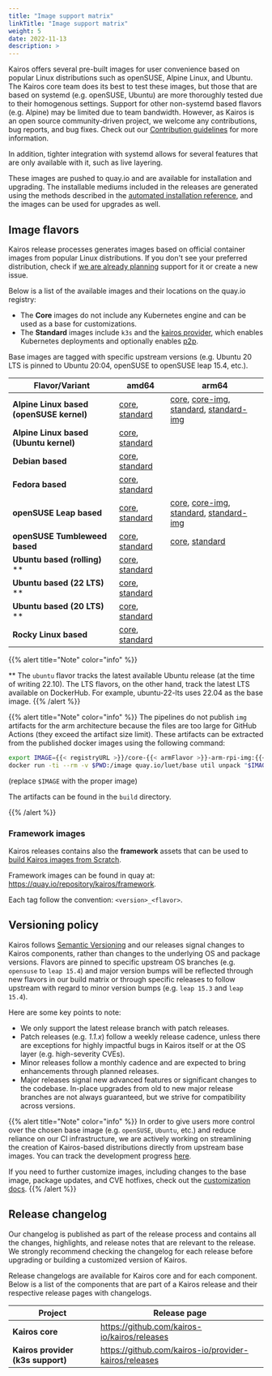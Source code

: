```yaml
---
title: "Image support matrix"
linkTitle: "Image support matrix"
weight: 5
date: 2022-11-13
description: >
---
```


Kairos offers several pre-built images for user convenience based on popular Linux distributions such as openSUSE, Alpine Linux, and Ubuntu. The Kairos core team does its best to test these images, but those that are based on systemd (e.g. openSUSE, Ubuntu) are more thoroughly tested due to their homogenous settings. Support for other non-systemd based flavors (e.g. Alpine) may be limited due to team bandwidth. However, as Kairos is an open source community-driven project, we welcome any contributions, bug reports, and bug fixes. Check out our [Contribution guidelines](https://github.com/kairos-io/kairos/contribute) for more information.

In addition, tighter integration with systemd allows for several features that are only available with it, such as live layering.

These images are pushed to quay.io and are available for installation and upgrading. The installable mediums included in the releases are generated using the methods described in the [automated installation reference](/docs/installation/automated/#iso-remastering), and the images can be used for upgrades as well.

## Image flavors

Kairos release processes generates images based on official container images from popular Linux distributions. If you don't see your preferred distribution, check if [we are already planning](https://github.com/kairos-io/kairos/issues?q=is%3Aopen+is%3Aissue+label%3Aarea%2Fflavor) support for it or create a new issue.

Below is a list of the available images and their locations on the quay.io registry:

- The **Core** images do not include any Kubernetes engine and can be used as a base for customizations.
- The **Standard** images include `k3s` and the [kairos provider](https://github.com/kairos-io/provider-kairos), which enables Kubernetes deployments and optionally enables [p2p](/docs/installation/p2p).

Base images are tagged with specific upstream versions (e.g. Ubuntu 20 LTS is pinned to Ubuntu 20:04, openSUSE to openSUSE leap 15.4, etc.).

| **Flavor/Variant**                       | amd64                                                              | arm64                                                                                                                                                      |
|------------------------------------------|--------------------------------------------------------------------|------------------------------------------------------------------------------------------------------------------------------------------------------------|
| **Alpine Linux based (openSUSE kernel)** | [core][c-alpine-opensuse-leap], [standard][k-alpine-opensuse-leap] | [core][c-alpine-arm-rpi], [core-img][c-alpine-arm-rpi-img], [standard][k-alpine-arm-rpi], [standard-img][k-alpine-arm-rpi-img]                             |
| **Alpine Linux based (Ubuntu kernel)**   | [core][c-alpine-ubuntu], [standard][k-alpine-ubuntu]               |                                                                                                                                                            |
| **Debian based**                         | [core][c-debian], [standard][k-debian]                             |                                                                                                                                                            |
| **Fedora based**                         | [core][c-fedora], [standard][k-fedora]                             |                                                                                                                                                            |
| **openSUSE Leap based**                  | [core][c-opensuse-leap], [standard][k-opensuse-leap]               | [core][c-opensuse-leap-arm-rpi], [core-img][c-opensuse-leap-arm-rpi-img], [standard][k-opensuse-leap-arm-rpi], [standard-img][k-opensuse-leap-arm-rpi-img] |
| **openSUSE Tumbleweed based**            | [core][c-opensuse-tumbleweed], [standard][k-opensuse-tumbleweed]   | [core][c-opensuse-tumbleweed-arm-rpi], [standard][k-opensuse-tumbleweed-arm-rpi]                                                                           |
| **Ubuntu based (rolling)** **            | [core][c-ubuntu], [standard][k-ubuntu]                             |                                                                                                                                                            |
| **Ubuntu based (22 LTS)** **             | [core][c-ubuntu-22-lts], [standard][k-ubuntu-22-lts]               |                                                                                                                                                            |
| **Ubuntu based (20 LTS)** **             | [core][c-ubuntu-20-lts], [standard][k-ubuntu-20-lts]               |                                                                                                                                                            |
| **Rocky Linux based**                    | [core][c-rockylinux], [standard][k-rockylinux]                     |                                                                                                                                                            |


[c-alpine-opensuse-leap]: https://quay.io/repository/kairos/core-alpine-opensuse-leap
[c-alpine-ubuntu]: https://quay.io/repository/kairos/core-alpine-ubuntu
[c-alpine-arm-rpi]: https://quay.io/repository/kairos/core-alpine-arm-rpi
[c-alpine-arm-rpi-img]: https://quay.io/repository/kairos/core-alpine-arm-rpi-img
[c-debian]: https://quay.io/repository/kairos/core-debian
[c-fedora]: https://quay.io/repository/kairos/core-fedora
[c-opensuse-leap]: https://quay.io/repository/kairos/core-opensuse-leap
[c-opensuse-leap-arm-rpi]: https://quay.io/repository/kairos/core-opensuse-leap-arm-rpi
[c-opensuse-leap-arm-rpi-img]: https://quay.io/repository/kairos/core-opensuse-leap-arm-rpi-img
[c-opensuse-tumbleweed]: https://quay.io/repository/kairos/core-opensuse-tumbleweed
[c-opensuse-tumbleweed-arm-rpi]: https://quay.io/repository/kairos/core-opensuse-tumbleweed-arm-rpi
[c-opensuse-tumbleweed-arm-rpi-img]: https://quay.io/repository/kairos/core-opensuse-tumbleweed-arm-rpi-img
[c-ubuntu]: https://quay.io/repository/kairos/core-ubuntu
[c-ubuntu-22-lts]: https://quay.io/repository/kairos/core-ubuntu-22-lts
[c-ubuntu-20-lts]: https://quay.io/repository/kairos/core-ubuntu-20-lts
[c-rockylinux]: https://quay.io/repository/kairos/core-rockylinux

[k-alpine-opensuse-leap]: https://quay.io/repository/kairos/kairos-alpine-opensuse-leap
[k-alpine-ubuntu]: https://quay.io/repository/kairos/kairos-alpine-ubuntu
[k-alpine-arm-rpi]: https://quay.io/repository/kairos/kairos-alpine-arm-rpi
[k-alpine-arm-rpi-img]: https://quay.io/repository/kairos/kairos-alpine-arm-rpi-img
[k-debian]: https://quay.io/repository/kairos/kairos-debian
[k-fedora]: https://quay.io/repository/kairos/kairos-fedora
[k-opensuse-leap]: https://quay.io/repository/kairos/kairos-opensuse-leap
[k-opensuse-leap-arm-rpi]: https://quay.io/repository/kairos/kairos-opensuse-leap-arm-rpi
[k-opensuse-leap-arm-rpi-img]: https://quay.io/repository/kairos/kairos-opensuse-leap-arm-rpi-img
[k-opensuse-tumbleweed]: https://quay.io/repository/kairos/kairos-opensuse-tumbleweed
[k-opensuse-tumbleweed-arm-rpi]: https://quay.io/repository/kairos/kairos-opensuse-tumbleweed-arm-rpi
[k-opensuse-tumbleweed-arm-rpi-img]: https://quay.io/repository/kairos/kairos-opensuse-tumbleweed-arm-rpi-img
[k-ubuntu]: https://quay.io/repository/kairos/kairos-ubuntu
[k-ubuntu-22-lts]: https://quay.io/repository/kairos/kairos-ubuntu-22-lts
[k-ubuntu-20-lts]: https://quay.io/repository/kairos/kairos-ubuntu-20-lts
[k-rockylinux]: https://quay.io/repository/kairos/kairos-rockylinux


{{% alert title="Note" color="info" %}}

** The `ubuntu` flavor tracks the latest available Ubuntu release (at the time of writing 22.10). The LTS flavors, on the other hand, track the latest LTS available on DockerHub. For example, ubuntu-22-lts uses 22.04 as the base image.
{{% /alert %}}

{{% alert title="Note" color="info" %}}
The pipelines do not publish `img` artifacts for the arm architecture because the files are too large for GitHub Actions (they exceed the artifact size limit). These artifacts can be extracted from the published docker images using the following command:

```bash
export IMAGE={{< registryURL >}}/core-{{< armFlavor >}}-arm-rpi-img:{{< kairosVersion >}}
docker run -ti --rm -v $PWD:/image quay.io/luet/base util unpack "$IMAGE" /image
```

(replace `$IMAGE` with the proper image)

The artifacts can be found in the `build` directory.

{{% /alert %}}

### Framework images

Kairos releases contains also the __framework__ assets that can be used to [build Kairos images from Scratch](/docs/reference/build-from-scratch).

Framework images can be found in quay at: https://quay.io/repository/kairos/framework.

Each tag follow the convention: `<version>_<flavor>`.

## Versioning policy

Kairos follows [Semantic Versioning](https://semver.org/) and our releases signal changes to Kairos components, rather than changes to the underlying OS and package versions. Flavors are pinned to specific upstream OS branches (e.g. `opensuse` to `leap 15.4`) and major version bumps will be reflected through new flavors in our build matrix or through specific releases to follow upstream with regard to minor version bumps (e.g. `leap 15.3` and `leap 15.4`).

Here are some key points to note:
- We only support the latest release branch with patch releases.
- Patch releases (e.g. _1.1.x_) follow a weekly release cadence, unless there are exceptions for highly impactful bugs in Kairos itself or at the OS layer (e.g. high-severity CVEs).
- Minor releases follow a monthly cadence and are expected to bring enhancements through planned releases.
- Major releases signal new advanced features or significant changes to the codebase. In-place upgrades from old to new major release branches are not always guaranteed, but we strive for compatibility across versions.

{{% alert title="Note" color="info" %}}
In order to give users more control over the chosen base image (e.g. `openSUSE`, `Ubuntu`, etc.) and reduce reliance on our CI infrastructure, we are actively working on streamlining the creation of Kairos-based distributions directly from upstream base images. You can track the development progress [here](https://github.com/kairos-io/kairos/issues/116).

If you need to further customize images, including changes to the base image, package updates, and CVE hotfixes, check out the [customization docs](/docs/advanced/customizing).
{{% /alert %}}


## Release changelog

Our changelog is published as part of the release process and contains all the changes, highlights, and release notes that are relevant to the release. We strongly recommend checking the changelog for each release before upgrading or building a customized version of Kairos.

Release changelogs are available for Kairos core and for each component. Below is a list of the components that are part of a Kairos release and their respective release pages with changelogs.

| **Project**                                  	| **Release page**                                       	|
|-----------------------------------------------------	|---------------------------------------------------------	|
| **Kairos core**                                  	|    https://github.com/kairos-io/kairos/releases      	|
| **Kairos provider (k3s support)**                 |    https://github.com/kairos-io/provider-kairos/releases |
